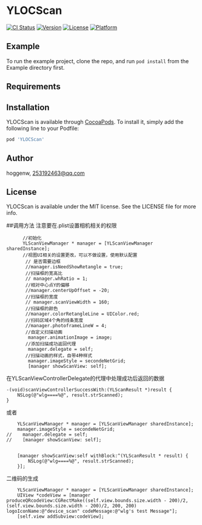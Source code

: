 # YLOCScan

[![CI Status](https://img.shields.io/travis/hoggenw/YLOCScan.svg?style=flat)](https://travis-ci.org/hoggenw/YLOCScan)
[![Version](https://img.shields.io/cocoapods/v/YLOCScan.svg?style=flat)](https://cocoapods.org/pods/YLOCScan)
[![License](https://img.shields.io/cocoapods/l/YLOCScan.svg?style=flat)](https://cocoapods.org/pods/YLOCScan)
[![Platform](https://img.shields.io/cocoapods/p/YLOCScan.svg?style=flat)](https://cocoapods.org/pods/YLOCScan)

## Example

To run the example project, clone the repo, and run `pod install` from the Example directory first.

## Requirements

## Installation

YLOCScan is available through [CocoaPods](https://cocoapods.org). To install
it, simply add the following line to your Podfile:

```ruby
pod 'YLOCScan'
```

## Author

hoggenw, 253192463@qq.com

## License

YLOCScan is available under the MIT license. See the LICENSE file for more info.

##调用方法
注意要在.plist设置相机相关的权限
```
      //初始化
      YLScanViewManager * manager = [YLScanViewManager sharedInstance];
      //视图UI相关的设置更改，可以不做设置，使用默认配置
       // 是否需要边框
       //manager.isNeedShowRetangle = true;
       //扫描框的宽高比
       // manager.whRatio = 1;
       //相对中心点Y的偏移
       //manager.centerUpOffset = -20;
       //扫描框的宽度
       // manager.scanViewWidth = 160;
       //扫描框的颜色
       //manager.colorRetangleLine = UIColor.red;
       //扫码区域4个角的线条宽度
       //manager.photoframeLineW = 4;  
       //自定义扫描动画
        manager.animationImage = image;
       //添加扫描成功返回代理
        manager.delegate = self;
       //扫描动画的样式，自带4种样式
        manager.imageStyle = secondeNetGrid;
        [manager showScanView: self];

```

在YLScanViewControllerDelegate的代理中处理成功后返回的数据

```
-(void)scanViewControllerSuccessWith:(YLScanResult *)result {
    NSLog(@"wlg====%@", result.strScanned);
}

```


或者

```
    YLScanViewManager * manager = [YLScanViewManager sharedInstance];
    manager.imageStyle = secondeNetGrid;
//    manager.delegate = self;
//    [manager showScanView: self];
    
    
    [manager showScanView:self withBlock:^(YLScanResult * result) {
        NSLog(@"wlg====%@", result.strScanned);
    }];
```


二维码的生成

```
    YLScanViewManager * manager = [YLScanViewManager sharedInstance];
    UIView *codeView = [manager produceQRcodeView:CGRectMake((self.view.bounds.size.width - 200)/2, (self.view.bounds.size.width - 200)/2, 200, 200) logoIconName:@"device_scan" codeMessage:@"wlg's test Message"];
    [self.view addSubview:codeView];

```

















